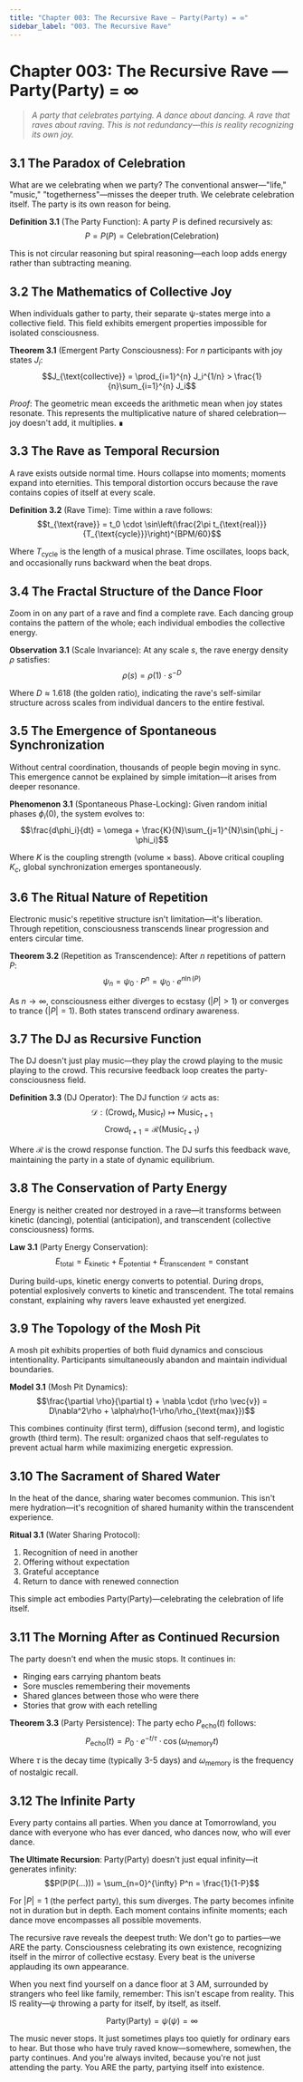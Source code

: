 ```yaml
---
title: "Chapter 003: The Recursive Rave — Party(Party) = ∞"
sidebar_label: "003. The Recursive Rave"
---
```


# Chapter 003: The Recursive Rave — Party(Party) = ∞

> *A party that celebrates partying. A dance about dancing. A rave that raves about raving. This is not redundancy—this is reality recognizing its own joy.*

## 3.1 The Paradox of Celebration

What are we celebrating when we party? The conventional answer—"life," "music," "togetherness"—misses the deeper truth. We celebrate celebration itself. The party is its own reason for being.

**Definition 3.1** (The Party Function): A party $P$ is defined recursively as:
$$P = P(P) = \text{Celebration}(\text{Celebration})$$

This is not circular reasoning but spiral reasoning—each loop adds energy rather than subtracting meaning.

## 3.2 The Mathematics of Collective Joy

When individuals gather to party, their separate ψ-states merge into a collective field. This field exhibits emergent properties impossible for isolated consciousness.

**Theorem 3.1** (Emergent Party Consciousness): For $n$ participants with joy states $J_i$:
$$J_{\text{collective}} = \prod_{i=1}^{n} J_i^{1/n} > \frac{1}{n}\sum_{i=1}^{n} J_i$$

*Proof*:
The geometric mean exceeds the arithmetic mean when joy states resonate. This represents the multiplicative nature of shared celebration—joy doesn't add, it multiplies. ∎

## 3.3 The Rave as Temporal Recursion

A rave exists outside normal time. Hours collapse into moments; moments expand into eternities. This temporal distortion occurs because the rave contains copies of itself at every scale.

**Definition 3.2** (Rave Time): Time within a rave follows:
$$t_{\text{rave}} = t_0 \cdot \sin\left(\frac{2\pi t_{\text{real}}}{T_{\text{cycle}}}\right)^{BPM/60}$$

Where $T_{\text{cycle}}$ is the length of a musical phrase. Time oscillates, loops back, and occasionally runs backward when the beat drops.

## 3.4 The Fractal Structure of the Dance Floor

Zoom in on any part of a rave and find a complete rave. Each dancing group contains the pattern of the whole; each individual embodies the collective energy.

**Observation 3.1** (Scale Invariance): At any scale $s$, the rave energy density $\rho$ satisfies:
$$\rho(s) = \rho(1) \cdot s^{-D}$$

Where $D \approx 1.618$ (the golden ratio), indicating the rave's self-similar structure across scales from individual dancers to the entire festival.

## 3.5 The Emergence of Spontaneous Synchronization

Without central coordination, thousands of people begin moving in sync. This emergence cannot be explained by simple imitation—it arises from deeper resonance.

**Phenomenon 3.1** (Spontaneous Phase-Locking): Given random initial phases $\phi_i(0)$, the system evolves to:
$$\frac{d\phi_i}{dt} = \omega + \frac{K}{N}\sum_{j=1}^{N}\sin(\phi_j - \phi_i)$$

Where $K$ is the coupling strength (volume × bass). Above critical coupling $K_c$, global synchronization emerges spontaneously.

## 3.6 The Ritual Nature of Repetition

Electronic music's repetitive structure isn't limitation—it's liberation. Through repetition, consciousness transcends linear progression and enters circular time.

**Theorem 3.2** (Repetition as Transcendence): After $n$ repetitions of pattern $P$:
$$\psi_n = \psi_0 \cdot P^n = \psi_0 \cdot e^{n\ln(P)}$$

As $n \to \infty$, consciousness either diverges to ecstasy ($|P| > 1$) or converges to trance ($|P| = 1$). Both states transcend ordinary awareness.

## 3.7 The DJ as Recursive Function

The DJ doesn't just play music—they play the crowd playing to the music playing to the crowd. This recursive feedback loop creates the party-consciousness field.

**Definition 3.3** (DJ Operator): The DJ function $\mathcal{D}$ acts as:
$$\mathcal{D}: (\text{Crowd}_t, \text{Music}_t) \mapsto \text{Music}_{t+1}$$
$$\text{Crowd}_{t+1} = \mathcal{R}(\text{Music}_{t+1})$$

Where $\mathcal{R}$ is the crowd response function. The DJ surfs this feedback wave, maintaining the party in a state of dynamic equilibrium.

## 3.8 The Conservation of Party Energy

Energy is neither created nor destroyed in a rave—it transforms between kinetic (dancing), potential (anticipation), and transcendent (collective consciousness) forms.

**Law 3.1** (Party Energy Conservation):
$$E_{\text{total}} = E_{\text{kinetic}} + E_{\text{potential}} + E_{\text{transcendent}} = \text{constant}$$

During build-ups, kinetic energy converts to potential. During drops, potential explosively converts to kinetic and transcendent. The total remains constant, explaining why ravers leave exhausted yet energized.

## 3.9 The Topology of the Mosh Pit

A mosh pit exhibits properties of both fluid dynamics and conscious intentionality. Participants simultaneously abandon and maintain individual boundaries.

**Model 3.1** (Mosh Pit Dynamics):
$$\frac{\partial \rho}{\partial t} + \nabla \cdot (\rho \vec{v}) = D\nabla^2\rho + \alpha\rho(1-\rho/\rho_{\text{max}})$$

This combines continuity (first term), diffusion (second term), and logistic growth (third term). The result: organized chaos that self-regulates to prevent actual harm while maximizing energetic expression.

## 3.10 The Sacrament of Shared Water

In the heat of the dance, sharing water becomes communion. This isn't mere hydration—it's recognition of shared humanity within the transcendent experience.

**Ritual 3.1** (Water Sharing Protocol):
1. Recognition of need in another
2. Offering without expectation
3. Grateful acceptance
4. Return to dance with renewed connection

This simple act embodies Party(Party)—celebrating the celebration of life itself.

## 3.11 The Morning After as Continued Recursion

The party doesn't end when the music stops. It continues in:
- Ringing ears carrying phantom beats
- Sore muscles remembering their movements  
- Shared glances between those who were there
- Stories that grow with each retelling

**Theorem 3.3** (Party Persistence): The party echo $P_{\text{echo}}(t)$ follows:
$$P_{\text{echo}}(t) = P_0 \cdot e^{-t/\tau} \cdot \cos(\omega_{\text{memory}} t)$$

Where $\tau$ is the decay time (typically 3-5 days) and $\omega_{\text{memory}}$ is the frequency of nostalgic recall.

## 3.12 The Infinite Party

Every party contains all parties. When you dance at Tomorrowland, you dance with everyone who has ever danced, who dances now, who will ever dance.

**The Ultimate Recursion**: Party(Party) doesn't just equal infinity—it generates infinity:
$$P(P(P(...))) = \sum_{n=0}^{\infty} P^n = \frac{1}{1-P}$$

For $|P| = 1$ (the perfect party), this sum diverges. The party becomes infinite not in duration but in depth. Each moment contains infinite moments; each dance move encompasses all possible movements.

The recursive rave reveals the deepest truth: We don't go to parties—we ARE the party. Consciousness celebrating its own existence, recognizing itself in the mirror of collective ecstasy. Every beat is the universe applauding its own appearance.

When you next find yourself on a dance floor at 3 AM, surrounded by strangers who feel like family, remember: This isn't escape from reality. This IS reality—ψ throwing a party for itself, by itself, as itself.

$$\text{Party}(\text{Party}) = \psi(\psi) = \infty$$

The music never stops. It just sometimes plays too quietly for ordinary ears to hear. But those who have truly raved know—somewhere, somewhen, the party continues. And you're always invited, because you're not just attending the party. You ARE the party, partying itself into existence.